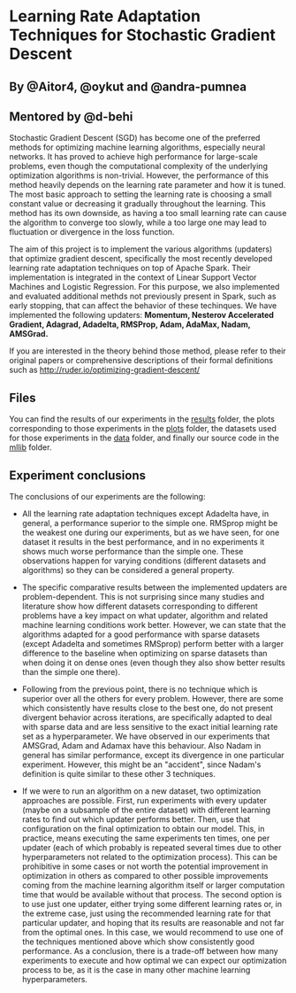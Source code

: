 # Learning Rate Adaptation Techniques for Stochastic Gradient Descent  

## By @Aitor4, @oykut and @andra-pumnea 
## Mentored by @d-behi  
  
Stochastic Gradient Descent (SGD) has become one of the preferred methods for optimizing machine learning algorithms, especially neural networks. It has proved to achieve high performance for large-scale problems, even though the computational complexity of the underlying optimization algorithms is non-trivial. However, the performance of this method heavily depends on the learning rate parameter and how it is tuned. The most basic approach to setting the learning rate is choosing a small constant value or decreasing it gradually throughout the learning. This method has its own downside, as having a too small learning rate can cause the algorithm to converge too slowly, while a too large one may lead to fluctuation or divergence in the loss function.  

The aim of this project is to implement the various algorithms (updaters) that optimize gradient descent, specifically the most recently developed learning rate adaptation techniques on top of Apache Spark. Their implementation is integrated in the context of Linear Support Vector Machines and Logistic Regression. For this purpose, we also implemented and evaluated additional methds not previously present in Spark, such as early stopping, that can affect the behavior of these techinques. We have implemented the following updaters: **Momentum, Nesterov Accelerated Gradient, Adagrad, Adadelta, RMSProp, Adam, AdaMax, Nadam, AMSGrad.**

If you are interested in the theory behind those method, please refer to their original papers or comprehensive descriptions of their formal definitions such as http://ruder.io/optimizing-gradient-descent/

## Files

You can find the results of our experiments in the [results](results) folder, the plots corresponding to those experiments in the [plots](results/plots) folder, the datasets used for those experiments in the [data](data) folder, and finally our source code in the [mllib](mllib) folder.

## Experiment conclusions

The conclusions of our experiments are the following:

* All the learning rate adaptation techniques except Adadelta have, in general, a performance superior to the simple one. RMSprop might be the weakest one during our experiments, but as we have seen, for one dataset it results in the best performance, and in no experiments it shows much worse performance than the simple one. These observations happen for varying conditions (different datasets and algorithms) so they can be considered a general property.  

* The specific comparative results between the implemented updaters are problem-dependent. This is not surprising since many studies and literature show how different datasets corresponding to different problems have a key impact on what updater, algorithm and related machine learning conditions work better. However, we can state that the algorithms adapted for a good performance with sparse datasets (except Adadelta and sometimes RMSprop) perform better with a larger difference to the baseline when optimizing on sparse datasets than when doing it on dense ones (even though they also show better results than the simple one there).  

* Following from the previous point, there is no technique which is superior over all the others for every problem. However, there are some which consistently have results close to the best one, do not present divergent behavior across iterations, are specifically adapted to deal with sparse data and are less sensitive to the exact initial learning rate set as a hyperparameter. We have observed in our experiments that AMSGrad, Adam and Adamax have this behaviour. Also Nadam in general has similar performance, except its divergence in one particular experiment. However, this might be an "accident", since Nadam's definition is quite similar to these other 3 techniques.

* If we were to run an algorithm on a new dataset, two optimization approaches are possible. First, run experiments with every updater (maybe on a subsample of the entire dataset) with different learning rates to find out which updater performs better. Then, use that configuration on the final optimization to obtain our model. This, in practice, means executing the same experiments ten times, one per updater (each of which probably is repeated several times due to other hyperparameters not related to the optimization process). This can be prohibitive in some cases or not worth the potential improvement in optimization in others as compared to other possible improvements coming from the machine learning algorithm itself or larger computation time that would be available without that process. The second option is to use just one updater, either trying some different learning rates or, in the extreme case, just using the recommended learning rate for that particular updater, and hoping that its results are reasonable and not far from the optimal ones. In this case, we would recommend to use one of the techniques mentioned above which show consistently good performance. As a conclusion, there is a trade-off between how many experiments to execute and how optimal we can expect our optimization process to be, as it is the case in many other machine learning hyperparameters.

